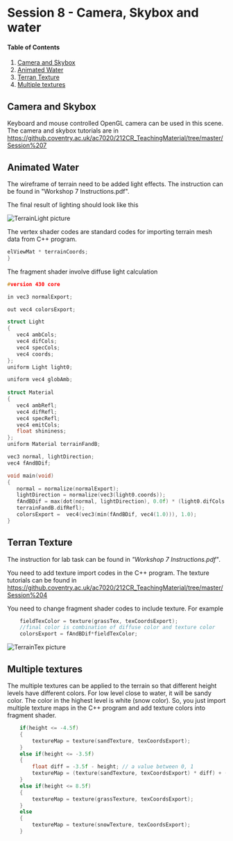 # Session 8 - Camera, Skybox and water 

#### Table of Contents
1. [Camera and Skybox](https://github.coventry.ac.uk/ac7020/322COM_TeachingMaterial/blob/master/Session%208#Camera-and-Skybox)
2. [Animated Water](https://github.coventry.ac.uk/ac7020/322COM_TeachingMaterial/blob/master/Session%208#Animated-Water)
3. [Terran Texture](https://github.coventry.ac.uk/ac7020/322COM_TeachingMaterial/blob/master/Session%208#Terran-Texture)
4. [Multiple textures](https://github.coventry.ac.uk/ac7020/322COM_TeachingMaterial/blob/master/Session%208#Multiple-textures)

## Camera and Skybox

Keyboard and mouse controlled OpenGL camera can be used in this scene. The camera and skybox tutorials are in 
https://github.coventry.ac.uk/ac7020/212CR_TeachingMaterial/tree/master/Session%207


## Animated Water

The wireframe of terrain need to be added light effects. The instruction can be found in "Workshop 7 Instructions.pdf". 

The final result of lighting should look like this

![TerrainLight picture](https://github.coventry.ac.uk/ac7020/322COM_TeachingMaterial/blob/master/Session%207/Readme%20Pictures/TerrainLight.JPG)

The vertex shader codes are standard codes for importing terrain mesh data from C++ program.

```C++
elViewMat * terrainCoords;
}
```

The fragment shader involve diffuse light calculation

```C++
#version 430 core

in vec3 normalExport;

out vec4 colorsExport;

struct Light
{
   vec4 ambCols;
   vec4 difCols;
   vec4 specCols;
   vec4 coords;
};
uniform Light light0;

uniform vec4 globAmb;
  
struct Material
{
   vec4 ambRefl;
   vec4 difRefl;
   vec4 specRefl;
   vec4 emitCols;
   float shininess;
};
uniform Material terrainFandB;

vec3 normal, lightDirection;
vec4 fAndBDif;

void main(void)
{
   normal = normalize(normalExport);
   lightDirection = normalize(vec3(light0.coords));
   fAndBDif = max(dot(normal, lightDirection), 0.0f) * (light0.difCols *
   terrainFandB.difRefl); 
   colorsExport =  vec4(vec3(min(fAndBDif, vec4(1.0))), 1.0);  
}
```
 
## Terran Texture

The instruction for lab task can be found in _"Workshop 7 Instructions.pdf"_.

You need to add texture import codes in the C++ program. The texture tutorials can be found in
https://github.coventry.ac.uk/ac7020/212CR_TeachingMaterial/tree/master/Session%204

You need to change fragment shader codes to include texture. For example 
```C++
	fieldTexColor = texture(grassTex, texCoordsExport);
	//final color is combination of diffuse color and texture color
	colorsExport = fAndBDif*fieldTexColor;
```

![TerrainTex picture](https://github.coventry.ac.uk/ac7020/322COM_TeachingMaterial/blob/master/Session%207/Readme%20Pictures/TerrainTexture.JPG)

## Multiple textures

The multiple textures can be applied to the terrain so that different height levels have different colors.
For low level close to water, it will be sandy color. The color in the highest level is white (snow color).
So, you just import multiple texture maps in the C++ program and add texture colors into fragment shader. 
 
```C++
	if(height <= -4.5f)
	{
		textureMap = texture(sandTexture, texCoordsExport);
	}
	else if(height <= -3.5f)
	{
		float diff = -3.5f - height; // a value between 0, 1
		textureMap = (texture(sandTexture, texCoordsExport) * diff) + (texture(grassTexture, texCoordsExport) * (1-diff));
	}
	else if(height <= 8.5f)
	{
		textureMap = texture(grassTexture, texCoordsExport);
	}
	else
	{
		textureMap = texture(snowTexture, texCoordsExport);
	}
```



